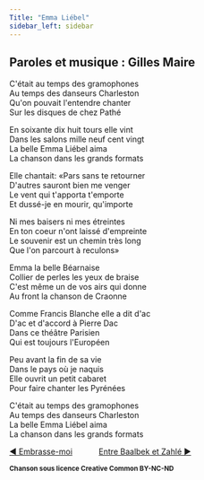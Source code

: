 ```yaml
---
Title: "Emma Liébel"
sidebar_left: sidebar
---
```


## Paroles et musique : Gilles Maire
C'était au temps des gramophones  
Au temps des danseurs Charleston  
Qu'on pouvait l'entendre chanter  
Sur les disques de chez Pathé  
  
En soixante dix huit tours elle vint  
Dans les salons mille neuf cent vingt  
La belle Emma Liébel aima  
La chanson dans les grands formats  
  
  
  
Elle chantait: «Pars sans te retourner  
D'autres sauront bien me venger  
Le vent qui t'apporta t'emporte  
Et dussé-je en mourir, qu'importe  
  
Ni mes baisers ni mes étreintes  
En ton coeur n'ont laissé d'empreinte  
Le souvenir est un chemin très long  
Que l'on parcourt à reculons»  
  
Emma la belle Béarnaise  
Collier de perles les yeux de braise  
C'est même un de vos airs qui donne  
Au front la chanson de Craonne  
  
Comme Francis Blanche elle a dit d'ac  
D'ac et d'accord à Pierre Dac  
Dans ce théâtre Parisien  
Qui est toujours l'Européen  
  
Peu avant la fin de sa vie  
Dans le pays où je naquis  
Elle ouvrit un petit cabaret  
Pour faire chanter les Pyrénées  
  
C'était au temps des gramophones  
Au temps des danseurs Charleston  
La belle Emma Liébel aima  
La chanson dans les grands formats  


[ ◀ Embrasse-moi](../embrasse-moi) ​ ​ ​ ​ ​ ​ ​ ​ ​ ​ ​ ​[Entre Baalbek et Zahlé ▶](../entre_baalbek_et_zahlé)


<b><sub>Chanson sous licence Creative Common BY-NC-ND</sub></b>
